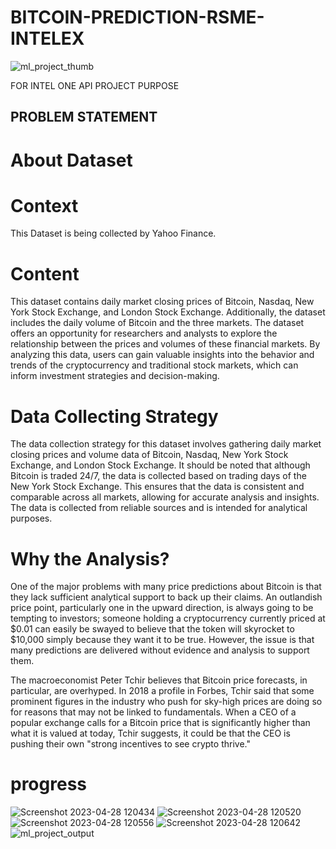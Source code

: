 # BITCOIN-PREDICTION-RSME-INTELEX
![ml_project_thumb](https://user-images.githubusercontent.com/101800045/235077309-4e15b21f-c5a4-499c-aaf9-1f716d2939ba.png)

FOR INTEL ONE API PROJECT PURPOSE
## PROBLEM STATEMENT 
# About Dataset
# Context
This Dataset is being collected by Yahoo Finance.

# Content
This dataset contains daily market closing prices of Bitcoin, Nasdaq, New York Stock Exchange, and London Stock Exchange. Additionally, the dataset includes the daily volume of Bitcoin and the three markets. The dataset offers an opportunity for researchers and analysts to explore the relationship between the prices and volumes of these financial markets. By analyzing this data, users can gain valuable insights into the behavior and trends of the cryptocurrency and traditional stock markets, which can inform investment strategies and decision-making.

# Data Collecting Strategy
The data collection strategy for this dataset involves gathering daily market closing prices and volume data of Bitcoin, Nasdaq, New York Stock Exchange, and London Stock Exchange. It should be noted that although Bitcoin is traded 24/7, the data is collected based on trading days of the New York Stock Exchange. This ensures that the data is consistent and comparable across all markets, allowing for accurate analysis and insights. The data is collected from reliable sources and is intended for analytical purposes.
# Why the Analysis?
One of the major problems with many price predictions about Bitcoin is that they lack sufficient analytical support to back up their claims. An outlandish price point, particularly one in the upward direction, is always going to be tempting to investors; someone holding a cryptocurrency currently priced at $0.01 can easily be swayed to believe that the token will skyrocket to $10,000 simply because they want it to be true. However, the issue is that many predictions are delivered without evidence and analysis to support them.

The macroeconomist Peter Tchir believes that Bitcoin price forecasts, in particular, are overhyped. In 2018 a profile in Forbes, Tchir said that some prominent figures in the industry who push for sky-high prices are doing so for reasons that may not be linked to fundamentals. When a CEO of a popular exchange calls for a Bitcoin price that is significantly higher than what it is valued at today, Tchir suggests, it could be that the CEO is pushing their own "strong incentives to see crypto thrive."
# progress
![Screenshot 2023-04-28 120434](https://user-images.githubusercontent.com/101800045/235077010-c8008b54-d316-4030-ba41-17fad9151a31.png)
![Screenshot 2023-04-28 120520](https://user-images.githubusercontent.com/101800045/235077042-4c13e250-4be5-4e42-8ec6-7b35580e696e.png)
![Screenshot 2023-04-28 120556](https://user-images.githubusercontent.com/101800045/235077068-e6629130-0d3e-4093-815f-d7f1d2b4d7df.png)
![Screenshot 2023-04-28 120642](https://user-images.githubusercontent.com/101800045/235077095-bb2d2dc8-95f2-43bf-8650-1e073af7b968.png)
![ml_project_output](https://user-images.githubusercontent.com/101800045/235077125-4ef29cc6-7623-430c-87bc-8e33be20fcc3.png)
